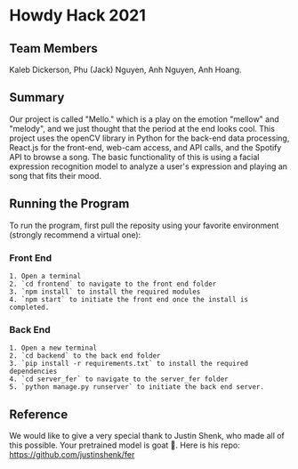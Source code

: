 # Howdy Hack 2021

## Team Members

Kaleb Dickerson, Phu (Jack) Nguyen, Anh Nguyen, Anh Hoang.

## Summary
Our project is called "Mello." which is a play on the emotion "mellow" and "melody", and we just thought that the period at the end looks cool. This project uses the openCV library in Python for the back-end data processing, React.js for the front-end, web-cam access, and API calls, and the Spotify API to browse a song. The basic functionality of this is using a facial expression recognition model to analyze a user's expression and playing an song that fits their mood.

## Running the Program
To run the program, first pull the reposity using your favorite environment (strongly recommend a virtual one):
### Front End
    1. Open a terminal
    2. `cd frontend` to navigate to the front end folder
    3. `npm install` to install the required modules
    4. `npm start` to initiate the front end once the install is completed. 
### Back End
    1. Open a new terminal 
    2. `cd backend` to the back end folder
    3. `pip install -r requirements.txt` to install the required dependencies
    4. `cd server_fer` to navigate to the server_fer folder
    5. `python manage.py runserver` to initiate the back end server.
    
## Reference
We would like to give a very special thank to Justin Shenk, who made all of this possible. Your pretrained model is goat 🐐. 
Here is his repo: https://github.com/justinshenk/fer


